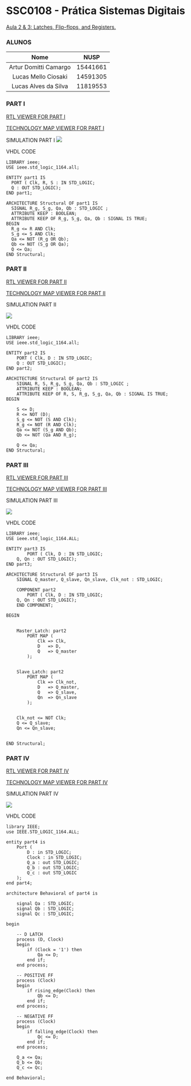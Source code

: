 # SSC0108 - Prática Sistemas Digitais

[Aula 2 & 3: Latches, Flip-flops, and Registers.](./lab3.pdf)

### ALUNOS

|        Nome                         |    NUSP   |       
|:-----------------------------------:|:---------:|  
|   Artur Domitti Camargo             |  15441661 |   
|   Lucas Mello Ciosaki       	      |  14591305 |   
|   Lucas Alves da Silva		         |  11819553  | 

### PART I

[RTL VIEWER FOR PART I](./part1.pdf)

[TECHNOLOGY MAP VIEWER FOR PART I](./part1tmv.pdf)

SIMULATION PART I
<img src="sim1.png">

VHDL CODE

```
LIBRARY ieee;
USE ieee.std_logic_1164.all;

ENTITY part1 IS
  PORT ( Clk, R, S : IN STD_LOGIC;
  Q : OUT STD_LOGIC);
END part1;

ARCHITECTURE Structural OF part1 IS
  SIGNAL R_g, S_g, Qa, Qb : STD_LOGIC ;
  ATTRIBUTE KEEP : BOOLEAN;
  ATTRIBUTE KEEP OF R_g, S_g, Qa, Qb : SIGNAL IS TRUE;
BEGIN
  R_g <= R AND Clk;
  S_g <= S AND Clk;
  Qa <= NOT (R_g OR Qb);
  Qb <= NOT (S_g OR Qa);
  Q <= Qa;
END Structural;
```

### PART II

[RTL VIEWER FOR PART II](./part2.pdf)

[TECHNOLOGY MAP VIEWER FOR PART II](./part2tmv.pdf)

SIMULATION PART II

<img src="sim2.png">

VHDL CODE 

```
LIBRARY ieee;
USE ieee.std_logic_1164.all;

ENTITY part2 IS
	PORT ( Clk, D : IN STD_LOGIC;
	Q : OUT STD_LOGIC);
END part2;

ARCHITECTURE Structural OF part2 IS
	SIGNAL R, S, R_g, S_g, Qa, Qb : STD_LOGIC ;
	ATTRIBUTE KEEP : BOOLEAN;
	ATTRIBUTE KEEP OF R, S, R_g, S_g, Qa, Qb : SIGNAL IS TRUE;
BEGIN

	S <= D;
	R <= NOT (D);
	S_g <= NOT (S AND Clk);
	R_g <= NOT (R AND Clk);
	Qa <= NOT (S_g AND Qb);
	Qb <= NOT (Qa AND R_g);
	
	Q <= Qa;
END Structural;
```
### PART III

[RTL VIEWER FOR PART III](./part3.pdf)

[TECHNOLOGY MAP VIEWER FOR PART III](./part3tmv.pdf)

SIMULATION PART III

<img src="sim3.png">

VHDL CODE
```
LIBRARY ieee;
USE ieee.std_logic_1164.ALL;

ENTITY part3 IS
        PORT ( Clk, D : IN STD_LOGIC;
	Q, Qn : OUT STD_LOGIC);
END part3;

ARCHITECTURE Structural OF part3 IS
    SIGNAL Q_master, Q_slave, Qn_slave, Clk_not : STD_LOGIC;
    
    COMPONENT part2
        PORT ( Clk, D : IN STD_LOGIC;
	Q, Qn : OUT STD_LOGIC);
    END COMPONENT;

BEGIN

   
    Master_Latch: part2
        PORT MAP (
            Clk => Clk,            
            D   => D,                
            Q   => Q_master         
        );

    
    Slave_Latch: part2
        PORT MAP (
            Clk => Clk_not,          
            D   => Q_master,         
            Q   => Q_slave,          
            Qn  => Qn_slave          
        );

    
    Clk_not <= NOT Clk;
    Q <= Q_slave;
    Qn <= Qn_slave;
	 

END Structural;
```
### PART IV

[RTL VIEWER FOR PART IV](./part4.pdf)

[TECHNOLOGY MAP VIEWER FOR PART IV](./part4tmv.pdf)

SIMULATION PART IV

<img src="sim4.png">

VHDL CODE
```
library IEEE;
use IEEE.STD_LOGIC_1164.ALL;

entity part4 is
    Port (
        D : in STD_LOGIC;
        Clock : in STD_LOGIC;
        Q_a : out STD_LOGIC;
        Q_b : out STD_LOGIC;
        Q_c : out STD_LOGIC
    );
end part4;

architecture Behavioral of part4 is

    signal Qa : STD_LOGIC;
    signal Qb : STD_LOGIC;
    signal Qc : STD_LOGIC;

begin

    -- D LATCH
    process (D, Clock)
    begin
        if (Clock = '1') then
            Qa <= D;
        end if;
    end process;

    -- POSITIVE FF
    process (Clock)
    begin
        if rising_edge(Clock) then
            Qb <= D;
        end if;
    end process;

    -- NEGATIVE FF
    process (Clock)
    begin
        if falling_edge(Clock) then
            Qc <= D;
        end if;
    end process;

    Q_a <= Qa;
    Q_b <= Qb;
    Q_c <= Qc;

end Behavioral;
```

